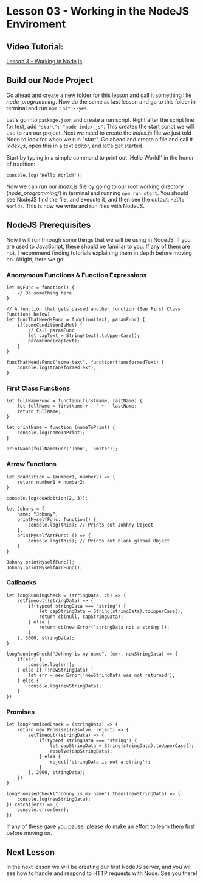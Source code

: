 # Lesson 03 - Working in the NodeJS Enviroment

## Video Tutorial:
[Lesson 3 - Working in Node.js](https://youtu.be/Cn59tCo35pg)

## Build our Node Project

Go ahead and create a new folder for this lesson and call it something like _node_programming_. Now do the same as last lesson and go to this folder in terminal and run `npm init --yes`.

Let's go into `package.json` and create a run script. Right after the script line for test, add `"start": "node index.js"`. This creates the start script we will use to run our project. Next we need to create the *index.js* file we just told Node to look for when we run "start". Go ahead and create a file and call it *index.js*, open this in a text editor, and let's get started.

Start by typing in a simple command to print out 'Hello World!' in the honor of tradition: 
```
console.log('Hello World!');
```

Now we can run our _index.js_ file by going to our root working directory (*node_programming/*) in terminal and running `npm run start`. You should see NodeJS find the file, and execute it, and then see the output: `Hello World!`. This is how we write and run files with NodeJS. 

## NodeJS Prerequisites

Now I will run through some things that we will be using in NodeJS. If you are used to JavaScript, these should be familiar to you. If any of them are not, I recommend finding tutorials explaining them in depth before moving on. Alright, here we go!

### Anonymous Functions & Function Expressions
```
let myFunc = function() {
    // Do something here
}

// A function that gets passed another function (See First Class Functions below)
let funcThatNeedsFunc = function(text, paramFunc) {
    if(someConditionIsMet) {
        // Call paramFunc
        let capText = String(text).toUpperCase();
        paramFunc(capText);
    }
}

funcThatNeedsFunc("some text", function(transformedText) {
    console.log(transformedText);
}
```

### First Class Functions

``` 
let fullNameFunc = function(firstName, lastName) {
    let fullName = firstName + ' ' +   lastName;
    return fullName;
}

let printName = function (nameToPrint) {
    console.log(nameToPrint);
}

printName(fullNameFunc('John', 'Smith'));
```

### Arrow Functions

```
let doAddition = (number1, number2) => {
    return number1 + number2;
}

console.log(doAddition(2, 3));

let Johnny = {
    name: "Johnny",
    printMyselfFunc: function() {
        console.log(this); // Prints out Johhny Object
    }, 
    printMyselfArrFunc: () => {
        console.log(this); // Prints out blank global Object
    }
}

Johnny.printMyselfFunc();
Johnny.printMyselfArrFunc();
```
### Callbacks
```
let longRunningCheck = (stringData, cb) => {
    setTimeout((stringData) => {
        if(typeof stringData === 'string') {
            let capStringData = String(stringData).toUpperCase();
            return cb(null, capStringData);
        } else {
            return cb(new Error('stringData not a string'));
        }
    }, 3000, stringData);
}

longRunningCheck("Johhny is my name", (err, newStringData) => {
    if(err) {
        console.log(err);
    } else if (!newStringData) {
        let err = new Error('newStringData was not returned');
    } else {
        console.log(newStringData);
    }
})
```

### Promises
```
let longPromisedCheck = (stringData) => {
    return new Promise((resolve, reject) => {
        setTimeout((stringData) => {
            if(typeof stringData === 'string') {
                let capStringData = String(stringData).toUpperCase();
                resolve(capStringData);
            } else {
                reject('stringData is not a string');
            }
        }, 2000, stringData);
    })
}

longPromisedCheck("Johnny is my name").then((newStringData) => {
    console.log(newStringData);
}).catch((err) => {
    console.error(err);
})
```

If any of these gave you pause, please do make an effort to learn them first before moving on.

## Next Lesson 

In the next lesson we will be creating our first NodeJS server, and you will see how to handle and respond to HTTP requests with Node. See you there!



    


